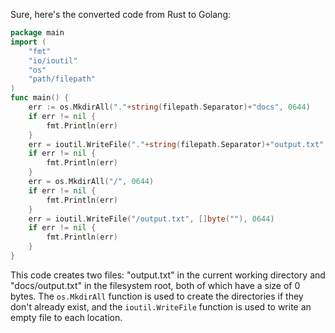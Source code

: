 Sure, here's the converted code from Rust to Golang:
```go
package main
import (
	"fmt"
	"io/ioutil"
	"os"
	"path/filepath"
)
func main() {
	err := os.MkdirAll("."+string(filepath.Separator)+"docs", 0644)
	if err != nil {
		fmt.Println(err)
	}
	err = ioutil.WriteFile("."+string(filepath.Separator)+"output.txt", []byte(""), 0644)
	if err != nil {
		fmt.Println(err)
	}
	err = os.MkdirAll("/", 0644)
	if err != nil {
		fmt.Println(err)
	}
	err = ioutil.WriteFile("/output.txt", []byte(""), 0644)
	if err != nil {
		fmt.Println(err)
	}
}
```
This code creates two files: "output.txt" in the current working directory and "docs/output.txt" in the filesystem root, both of which have a size of 0 bytes. The `os.MkdirAll` function is used to create the directories if they don't already exist, and the `ioutil.WriteFile` function is used to write an empty file to each location.

